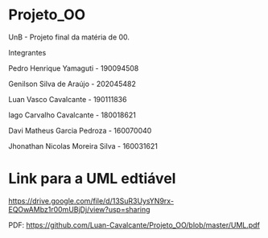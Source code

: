 # Projeto_OO
UnB - Projeto final da matéria de 00.

Integrantes

Pedro Henrique Yamaguti - 190094508

Genilson Silva de Araújo - 202045482

Luan Vasco Cavalcante - 190111836

Iago Carvalho Cavalcante - 180018621

Davi Matheus Garcia Pedroza - 160070040

Jhonathan Nicolas Moreira Silva - 160031621

# Link para a UML edtiável

https://drive.google.com/file/d/13SuR3UysYN9rx-EQOwAMbz1r00mUBjDj/view?usp=sharing

PDF: https://github.com/Luan-Cavalcante/Projeto_OO/blob/master/UML.pdf 